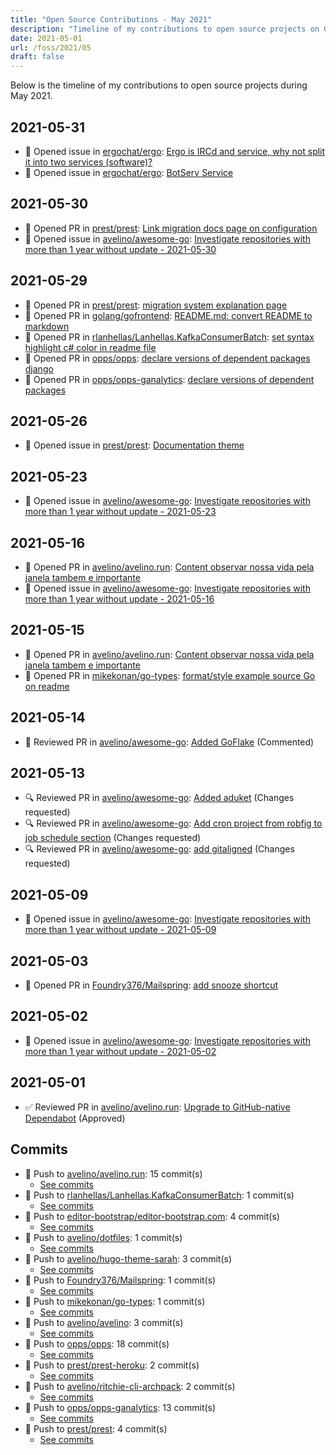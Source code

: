 ```yaml
---
title: "Open Source Contributions - May 2021"
description: "Timeline of my contributions to open source projects on GitHub during May 2021."
date: 2021-05-01
url: /foss/2021/05
draft: false
---
```


Below is the timeline of my contributions to open source projects during May 2021.

## 2021-05-31

- 🐛 Opened issue in [ergochat/ergo](https://github.com/ergochat/ergo): [Ergo is IRCd and service, why not split it into two services (software)?](https://github.com/ergochat/ergo/issues/1673)
- 🐛 Opened issue in [ergochat/ergo](https://github.com/ergochat/ergo): [BotServ Service](https://github.com/ergochat/ergo/issues/1672)

## 2021-05-30

- 🔀 Opened PR in [prest/prest](https://github.com/prest/prest): [Link migration docs page on configuration](https://github.com/prest/prest/pull/544)
- 🐛 Opened issue in [avelino/awesome-go](https://github.com/avelino/awesome-go): [Investigate repositories with more than 1 year without update - 2021-05-30](https://github.com/avelino/awesome-go/issues/3613)

## 2021-05-29

- 🔀 Opened PR in [prest/prest](https://github.com/prest/prest): [migration system explanation page](https://github.com/prest/prest/pull/543)
- 🔀 Opened PR in [golang/gofrontend](https://github.com/golang/gofrontend): [README.md: convert README to markdown](https://github.com/golang/gofrontend/pull/5)
- 🔀 Opened PR in [rlanhellas/Lanhellas.KafkaConsumerBatch](https://github.com/rlanhellas/Lanhellas.KafkaConsumerBatch): [set syntax highlight c# color in readme file](https://github.com/rlanhellas/Lanhellas.KafkaConsumerBatch/pull/1)
- 🔀 Opened PR in [opps/opps](https://github.com/opps/opps): [declare versions of dependent packages django](https://github.com/opps/opps/pull/510)
- 🔀 Opened PR in [opps/opps-ganalytics](https://github.com/opps/opps-ganalytics): [declare versions of dependent packages](https://github.com/opps/opps-ganalytics/pull/5)

## 2021-05-26

- 🐛 Opened issue in [prest/prest](https://github.com/prest/prest): [Documentation theme](https://github.com/prest/prest/issues/542)

## 2021-05-23

- 🐛 Opened issue in [avelino/awesome-go](https://github.com/avelino/awesome-go): [Investigate repositories with more than 1 year without update - 2021-05-23](https://github.com/avelino/awesome-go/issues/3607)

## 2021-05-16

- 🔀 Opened PR in [avelino/avelino.run](https://github.com/avelino/avelino.run): [Content observar nossa vida pela janela tambem e importante](https://github.com/avelino/avelino.run/pull/24)
- 🐛 Opened issue in [avelino/awesome-go](https://github.com/avelino/awesome-go): [Investigate repositories with more than 1 year without update - 2021-05-16](https://github.com/avelino/awesome-go/issues/3603)

## 2021-05-15

- 🔀 Opened PR in [avelino/avelino.run](https://github.com/avelino/avelino.run): [Content observar nossa vida pela janela tambem e importante](https://github.com/avelino/avelino.run/pull/23)
- 🔀 Opened PR in [mikekonan/go-types](https://github.com/mikekonan/go-types): [format/style example source Go on readme](https://github.com/mikekonan/go-types/pull/2)

## 2021-05-14

- 💬 Reviewed PR in [avelino/awesome-go](https://github.com/avelino/awesome-go): [Added  GoFlake](https://github.com/avelino/awesome-go/pull/3597#pullrequestreview-659924981) (Commented)

## 2021-05-13

- 🔍 Reviewed PR in [avelino/awesome-go](https://github.com/avelino/awesome-go): [Added aduket](https://github.com/avelino/awesome-go/pull/3598#pullrequestreview-658721812) (Changes requested)
- 🔍 Reviewed PR in [avelino/awesome-go](https://github.com/avelino/awesome-go): [Add cron project from robfig to job schedule section](https://github.com/avelino/awesome-go/pull/3594#pullrequestreview-658718367) (Changes requested)
- 🔍 Reviewed PR in [avelino/awesome-go](https://github.com/avelino/awesome-go): [add gitaligned](https://github.com/avelino/awesome-go/pull/3585#pullrequestreview-658701878) (Changes requested)

## 2021-05-09

- 🐛 Opened issue in [avelino/awesome-go](https://github.com/avelino/awesome-go): [Investigate repositories with more than 1 year without update - 2021-05-09](https://github.com/avelino/awesome-go/issues/3596)

## 2021-05-03

- 🔀 Opened PR in [Foundry376/Mailspring](https://github.com/Foundry376/Mailspring): [add snooze shortcut](https://github.com/Foundry376/Mailspring/pull/2324)

## 2021-05-02

- 🐛 Opened issue in [avelino/awesome-go](https://github.com/avelino/awesome-go): [Investigate repositories with more than 1 year without update - 2021-05-02](https://github.com/avelino/awesome-go/issues/3591)

## 2021-05-01

- ✅ Reviewed PR in [avelino/avelino.run](https://github.com/avelino/avelino.run): [Upgrade to GitHub-native Dependabot](https://github.com/avelino/avelino.run/pull/20#pullrequestreview-649819038) (Approved)

## Commits

- 🔨 Push to [avelino/avelino.run](https://github.com/avelino/avelino.run): 15 commit(s)
  - [See commits](https://github.com/avelino/avelino.run/commits?author=avelino&since=2021-05-01T00:00:00Z&until=2021-05-31T23:59:59Z)
- 🔨 Push to [rlanhellas/Lanhellas.KafkaConsumerBatch](https://github.com/rlanhellas/Lanhellas.KafkaConsumerBatch): 1 commit(s)
  - [See commits](https://github.com/rlanhellas/Lanhellas.KafkaConsumerBatch/commits?author=avelino&since=2021-05-01T00:00:00Z&until=2021-05-31T23:59:59Z)
- 🔨 Push to [editor-bootstrap/editor-bootstrap.com](https://github.com/editor-bootstrap/editor-bootstrap.com): 4 commit(s)
  - [See commits](https://github.com/editor-bootstrap/editor-bootstrap.com/commits?author=avelino&since=2021-05-01T00:00:00Z&until=2021-05-31T23:59:59Z)
- 🔨 Push to [avelino/dotfiles](https://github.com/avelino/dotfiles): 1 commit(s)
  - [See commits](https://github.com/avelino/dotfiles/commits?author=avelino&since=2021-05-01T00:00:00Z&until=2021-05-31T23:59:59Z)
- 🔨 Push to [avelino/hugo-theme-sarah](https://github.com/avelino/hugo-theme-sarah): 3 commit(s)
  - [See commits](https://github.com/avelino/hugo-theme-sarah/commits?author=avelino&since=2021-05-01T00:00:00Z&until=2021-05-31T23:59:59Z)
- 🔨 Push to [Foundry376/Mailspring](https://github.com/Foundry376/Mailspring): 1 commit(s)
  - [See commits](https://github.com/Foundry376/Mailspring/commits?author=avelino&since=2021-05-01T00:00:00Z&until=2021-05-31T23:59:59Z)
- 🔨 Push to [mikekonan/go-types](https://github.com/mikekonan/go-types): 1 commit(s)
  - [See commits](https://github.com/mikekonan/go-types/commits?author=avelino&since=2021-05-01T00:00:00Z&until=2021-05-31T23:59:59Z)
- 🔨 Push to [avelino/avelino](https://github.com/avelino/avelino): 3 commit(s)
  - [See commits](https://github.com/avelino/avelino/commits?author=avelino&since=2021-05-01T00:00:00Z&until=2021-05-31T23:59:59Z)
- 🔨 Push to [opps/opps](https://github.com/opps/opps): 18 commit(s)
  - [See commits](https://github.com/opps/opps/commits?author=avelino&since=2021-05-01T00:00:00Z&until=2021-05-31T23:59:59Z)
- 🔨 Push to [prest/prest-heroku](https://github.com/prest/prest-heroku): 2 commit(s)
  - [See commits](https://github.com/prest/prest-heroku/commits?author=avelino&since=2021-05-01T00:00:00Z&until=2021-05-31T23:59:59Z)
- 🔨 Push to [avelino/ritchie-cli-archpack](https://github.com/avelino/ritchie-cli-archpack): 2 commit(s)
  - [See commits](https://github.com/avelino/ritchie-cli-archpack/commits?author=avelino&since=2021-05-01T00:00:00Z&until=2021-05-31T23:59:59Z)
- 🔨 Push to [opps/opps-ganalytics](https://github.com/opps/opps-ganalytics): 13 commit(s)
  - [See commits](https://github.com/opps/opps-ganalytics/commits?author=avelino&since=2021-05-01T00:00:00Z&until=2021-05-31T23:59:59Z)
- 🔨 Push to [prest/prest](https://github.com/prest/prest): 4 commit(s)
  - [See commits](https://github.com/prest/prest/commits?author=avelino&since=2021-05-01T00:00:00Z&until=2021-05-31T23:59:59Z)

